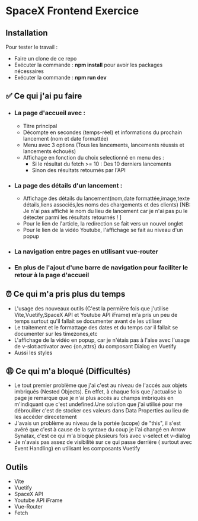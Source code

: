 # SpaceX Frontend Exercice

## Installation
Pour tester le travail :
- Faire un clone de ce repo 
- Exécuter la commande : **npm install**  pour avoir les packages nécessaires
- Exécuter la commande : **npm run dev**
## ✅ Ce qui j'ai pu faire 
- ### La page d'accueil avec :
  - Titre principal
  - Décompte en secondes (temps-réel) et informations du prochain lancement (nom et date formattée)
  - Menu avec 3 options (Tous les lancements, lancements réussis et lancements échoués)
  - Affichage en fonction du choix selectionné en menu des :
    - Si le résultat du fetch >= 10 : Des 10 derniers lancements
    - Sinon des résultats retournés par l'API
- ### La page des détails d'un lancement :
  - Affichage des détails du lancement(nom,date formattée,image,texte détails,liens associés,les noms des chargements et des clients) [NB: Je n'ai pas affiché le nom du lieu de lancement car je n'ai pas pu le détecter parmi les résultats retournés ! ]
  - Pour le lien de l'article, la redirection se fait vers un nouvel onglet
  - Pour le lien de la vidéo Youtube, l'affichage se fait au niveau d'un popup
- ### La navigation entre pages en utilisant vue-router
- ### En plus de l'ajout d'une barre de navigation pour faciliter le retour à la page d'accueil
## ⏰ Ce qui m'a pris plus du temps 
- L'usage des nouveaux outils (C'est la permière fois que j'utilise Vite,Vuetify,SpaceX API et Youtube API iFrame) m'a pris un peu de temps surtout qu'il fallait se documenter avant de les utiliser
- Le traitement et le formattage des dates et du temps car il fallait se documenter sur les timezones,etc
- L'affichage de la vidéo en popup, car je n'étais pas à l'aise avec l'usage de v-slot:activator avec {on,attrs} du composant Dialog en Vuetify
- Aussi les styles
## 😩 Ce qui m'a bloqué (Difficultés)
- Le tout premier problème que j'ai c'est au niveau de l'accés aux objets imbriqués (Nested Objects). En effet, à chaque fois que j'actualise la page je remarque que je n'ai plus accés au champs imbriqués en m'indiquant que c'est undefined.Une solution que j'ai utilisé pour me débrouiller c'est de stocker ces valeurs dans Data Properties au lieu de les accéder direcetement
- J'avais un problème au niveau de la portée (scope) de "this", il s'est avéré que c'est à cause de la syntaxe du coup je l'ai changé en Arrow Synatax, c'est ce qui m'a bloqué plusieurs fois avec v-select et v-dialog
- Je n'avais pas assez de visibilité sur ce qui passe derrière ( surtout avec Event Handling) en utilisant les composants Vuetify

## Outils 
- Vite
- Vuetify
- SpaceX API
- Youtube API iFrame
- Vue-Router
- Fetch
